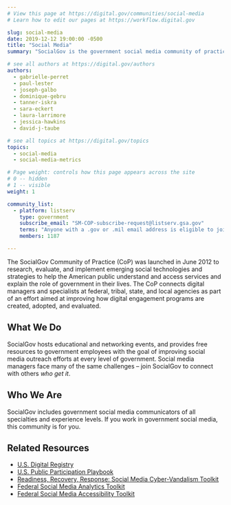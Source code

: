 ```yaml
---
# View this page at https://digital.gov/communities/social-media
# Learn how to edit our pages at https://workflow.digital.gov

slug: social-media
date: 2019-12-12 19:00:00 -0500
title: "Social Media"
summary: "SocialGov is the government social media community of practice."

# see all authors at https://digital.gov/authors
authors:
  - gabrielle-perret
  - paul-lester
  - joseph-galbo
  - dominique-gebru
  - tanner-iskra
  - sara-eckert
  - laura-larrimore
  - jessica-hawkins
  - david-j-taube

# see all topics at https://digital.gov/topics
topics:
  - social-media
  - social-media-metrics

# Page weight: controls how this page appears across the site
# 0 -- hidden
# 1 -- visible
weight: 1

community_list:
  - platform: listserv
    type: government
    subscribe_email: "SM-COP-subscribe-request@listserv.gsa.gov"
    terms: "Anyone with a .gov or .mil email address is eligible to join."
    members: 1187

---
```


The SocialGov Community of Practice (CoP) was launched in June 2012 to research, evaluate, and implement emerging social technologies and strategies to help the American public understand and access services and explain the role of government in their lives. The CoP connects digital managers and specialists at federal, tribal, state, and local agencies as part of an effort aimed at improving how digital engagement programs are created, adopted, and evaluated.

## What We Do

SocialGov hosts educational and networking events, and provides free resources to government employees with the goal of improving social media outreach efforts at every level of government. Social media managers face many of the same challenges – join SocialGov to connect with others _who get it_.

## Who We Are

SocialGov includes government social media communicators of all specialties and experience levels. If you work in government social media, this community is for you.

## Related Resources

- [U.S. Digital Registry](https://digital.gov/services/u-s-digital-registry/)
- [U.S. Public Participation Playbook](https://participation.usa.gov)
- [Readiness, Recovery, Response: Social Media Cyber-Vandalism Toolkit](https://digital.gov/resources/readiness-recovery-response-social-media-cyber-vandalism-toolkit/)
- [Federal Social Media Analytics Toolkit](https://digital.gov/resources/federal-social-media-accessibility-toolkit-hackpad/)
- [Federal Social Media Accessibility Toolkit](https://digital.gov/resources/federal-social-media-accessibility-toolkit-hackpad/)
